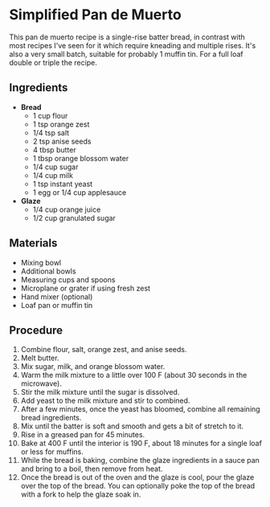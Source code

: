 # Simplified Pan de Muerto

<meta property="og:description" content="This pan de muerto recipe is a single-rise batter bread, in contrast with most recipes I've seen for it which require kneading and multiple rises.">

This pan de muerto recipe is a single-rise batter bread, in contrast with most recipes I've seen for it which require kneading and multiple rises. It's also a very small batch, suitable for probably 1 muffin tin. For a full loaf double or triple the recipe.

## Ingredients

- **Bread**
  - 1 cup flour
  - 1 tsp orange zest
  - 1/4 tsp salt
  - 2 tsp anise seeds
  - 4 tbsp butter
  - 1 tbsp orange blossom water
  - 1/4 cup sugar
  - 1/4 cup milk
  - 1 tsp instant yeast
  - 1 egg or 1/4 cup applesauce
- **Glaze**
  - 1/4 cup orange juice
  - 1/2 cup granulated sugar

## Materials

- Mixing bowl
- Additional bowls
- Measuring cups and spoons
- Microplane or grater if using fresh zest
- Hand mixer (optional)
- Loaf pan or muffin tin

## Procedure

1. Combine flour, salt, orange zest, and anise seeds.
2. Melt butter.
3. Mix sugar, milk, and orange blossom water.
4. Warm the milk mixture to a little over 100 F (about 30 seconds in the microwave).
5. Stir the milk mixture until the sugar is dissolved.
6. Add yeast to the milk mixture and stir to combined.
7. After a few minutes, once the yeast has bloomed, combine all remaining bread ingredients.
8. Mix until the batter is soft and smooth and gets a bit of stretch to it.
9. Rise in a greased pan for 45 minutes.
10. Bake at 400 F until the interior is 190 F, about 18 minutes for a single loaf or less for muffins.
11. While the bread is baking, combine the glaze ingredients in a sauce pan and bring to a boil, then remove from heat.
12. Once the bread is out of the oven and the glaze is cool, pour the glaze over the top of the bread. You can optionally poke the top of the bread with a fork to help the glaze soak in.
